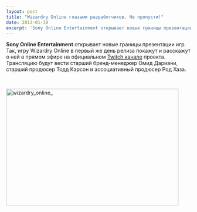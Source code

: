 ```yaml
---
layout: post
title: "Wizardry Online глазами разработчиков. Не пропусти!"
date: 2013-01-30
excerpt: 'Sony Online Entertainment открывает новые границы презентации игр. Так, игру Wizardry Online в первый же день релиза...'
---
```


<strong>Sony Online Entertainment</strong> открывает новые границы презентации игр. Так, игру Wizardry Online в первый же день релиза покажут и расскажут о ней в прямом эфире на официальном <a href="http://ru.twitch.tv/soe">Twitch канале</a> проекта. Трансляцию будут вести старший бренд-менеджер Омид Дариани, старший продюсер Тодд Карсон и ассоциативный продюсер Род Хаза.

&nbsp;

<a href="http://gamersoul.ru/wizardry-online-%d0%b3%d0%bb%d0%b0%d0%b7%d0%b0%d0%bc%d0%b8-%d1%80%d0%b0%d0%b7%d1%80%d0%b0%d0%b1%d0%be%d1%82%d1%87%d0%b8%d0%ba%d0%be%d0%b2-%d0%bd%d0%b5-%d0%bf%d1%80%d0%be%d0%bf%d1%83%d1%81%d1%82/wizardry_online_/" rel="attachment wp-att-1070"><img class="size-full wp-image-1070 aligncenter" alt="wizardry_online_" src="http://gamersoul.ru/wp-content/uploads/2013/01/wizardry_online_.jpg" width="470" height="320" /></a>